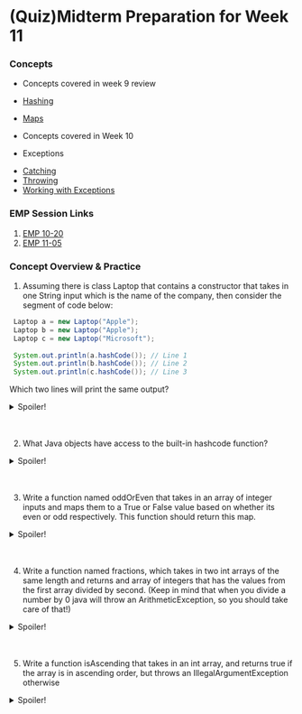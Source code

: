# (Quiz)Midterm Preparation for Week 11

### Concepts
  * Concepts covered in week 9 review
  * [Hashing](https://cs125.cs.illinois.edu/lessons/hashing/#java's-hashcode)
  * [Maps](https://cs125.cs.illinois.edu/lessons/maps/)
  
  * Concepts covered in Week 10
  * Exceptions
   - [Catching](https://cs125.cs.illinois.edu/lessons/catchingexceptions/)
   - [Throwing](https://cs125.cs.illinois.edu/lessons/throwingexceptions/)
   - [Working with Exceptions](https://cs125.cs.illinois.edu/lessons/workingwithexceptions/)
  

### EMP Session Links

1) [EMP 10-20](https://cs199emp.netlify.app/dist/2020-10-29.html)
2) [EMP 11-05](https://cs199emp.netlify.app/dist/2020-11-05.html)


### Concept Overview & Practice

1) Assuming there is class Laptop that contains a constructor that takes in one String input which is the name of the company, then consider the segment of code below: 
  ```Java
   Laptop a = new Laptop("Apple");
   Laptop b = new Laptop("Apple");
   Laptop c = new Laptop("Microsoft");
   
   System.out.println(a.hashCode()); // Line 1
   System.out.println(b.hashCode()); // Line 2
   System.out.println(c.hashCode()); // Line 3
  ```
  Which two lines will print the same output?
  
  <details>
  <summary>Spoiler!</summary>
 
  #### Neither. Since a,b and c are all different instances, they'll all have a unique hashcode!
  
  </details>
  <br></br>
  
  2) What Java objects have access to the built-in hashcode function?
  <details>
   <summary>Spoiler!</summary>
 
   #### All of them!
  
  </details>
  <br></br>
  
  3) Write a function named oddOrEven that takes in an array of integer inputs and maps them to a True or False value based on whether its even or odd respectively. This function should return this map.
  <details>
   <summary>Spoiler!</summary>
 
   ```Java
   public Map<Integer, Boolean> oddOrEven(int[] arr) {
      Map<Integer, Boolean> map = new HashMap<>();
      for (int i : arr) {
         if (i % 2 == 0) {
          map.put(i, true);
         } else {
            map.put(i, false);
         }
      return map;
    }
          
           
   ```
  </details>
  <br></br>
  
  4) Write a function named fractions, which takes in two int arrays of the same length and returns and array of integers that has the values from the first array divided by second. (Keep in mind that when you divide a number by 0 java will throw an ArithmeticException, so you should take care of that!)
   <details>
   <summary>Spoiler!</summary>
 
   ```Java
   public int[] fractions(int[] a, int[] b) {
      assert a != null && a.length != 0 && b != null && b.length != 0;
      int[] output = new int[a.length]; //or b.length
      try {
         for (int i = 0; i < a.length; i++) {
            output[i] = a[i]/b[i];
         }
         return output;
      } catch (ArithmeticException e) {
          System.out.println("Cannot divide by zero!");
      }
      }
                
           
   ```
  </details>
  <br></br>
  
  5) Write a function isAscending that takes in an int array, and returns true if the array is in ascending order, but throws an IllegalArgumentException otherwise
   <details>
   <summary>Spoiler!</summary>
 
   ```Java
   public boolean isAscending(int[] arr) {
      assert arr != null && arr.length != 0;
      for (int i = 0; i < arr.length - 1; i++) {
        if (arr[i] > arr[i+1]){
         throw new IllegalArgumentException("Array is not ascending");
        }
      }
      return true;
           
   ```
  </details>
  <br></br>
